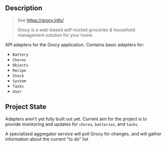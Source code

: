 ## Description

> See https://grocy.info/
>
> Grocy is a web-based self-hosted groceries & household management solution for your home.

API adapters for the Grocy application. Contains basic adapters for:
- `Battery`
- `Chores`
- `Objects`
- `Recipe`
- `Stock`
- `System`
- `Tasks`
- `User`

## Project State

Adapters aren't yet fully built out yet. Current aim for the project is to provide monitoring and updates for `chores`, `batteries`, and `tasks`.

A specialized aggregator service will poll Grocy for changes, and will gather information about the current "to do" list
